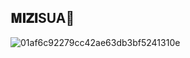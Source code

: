 ## 𝐌𝐈𝐙𝐈SUA🌷
![01af6c92279cc42ae63db3bf5241310e](https://github.com/user-attachments/assets/02f52c99-3c18-4d85-8634-3eba15d14b28)



<!--
**COTT0NC4NDY/COTT0NC4NDY** is a ✨ _special_ ✨ repository because its `README.md` (this file) appears on your GitHub profile.

Here are some ideas to get you started:

- 🔭 I’m currently working on ...
- 🌱 I’m currently learning ...
- 👯 I’m looking to collaborate on ...
- 🤔 I’m looking for help with ...
- 💬 Ask me about ...
- 📫 How to reach me: ...
- 😄 Pronouns: ...
- ⚡ Fun fact: ...
-->
